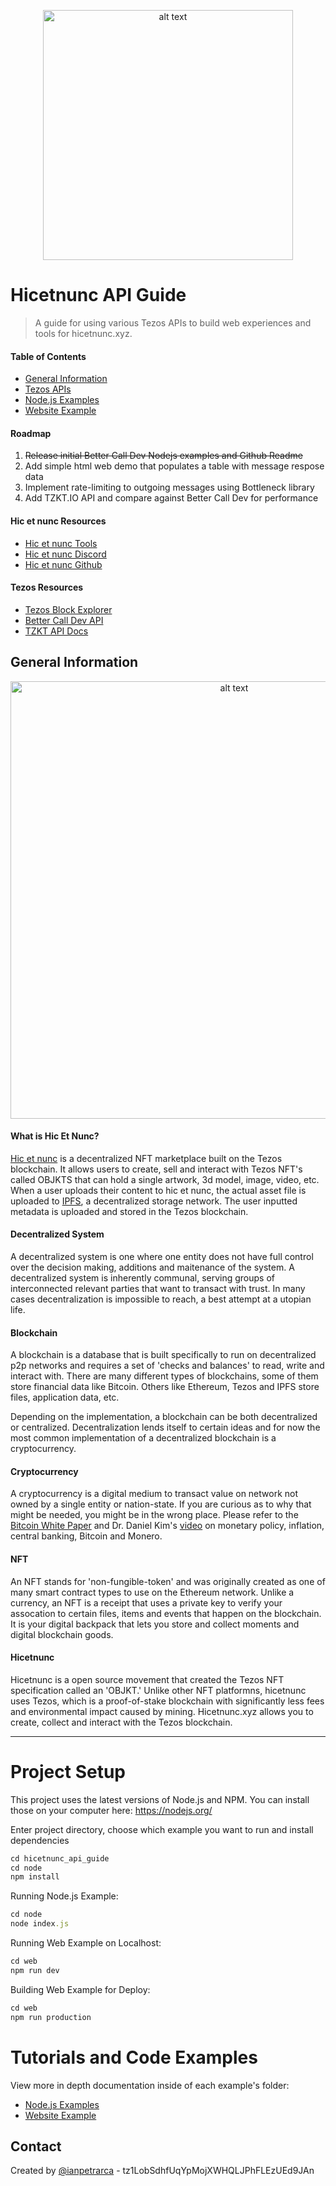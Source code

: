 <p align="center">
<img src="https://www.hicetnunc.xyz/og-image.jpg" alt="alt text" width="400">
</p>


# Hicetnunc API Guide
> A guide for using various Tezos APIs to build web experiences and tools for hicetnunc.xyz.

#### Table of Contents  
- [General Information](#what-is-hic-et-nunc)  
- [Tezos APIs](#what-is-hic-et-nunc)  
- [Node.js Examples](/node)  
- [Website Example](/web)  

#### Roadmap

1)  ~~Release initial Better Call Dev Nodejs examples and Github Readme~~
2)  Add simple html web demo that populates a table with message respose data
3)  Implement rate-limiting to outgoing messages using Bottleneck library
4)  Add TZKT.IO API and compare against Better Call Dev for performance

#### Hic et nunc Resources
- [Hic et nunc Tools](hicetnunc.tools/)
- [Hic et nunc Discord](https://discord.gg/g7VQt5pJ)
- [Hic et nunc Github](https://github.com/hicetnunc2000/)

#### Tezos Resources
- [Tezos Block Explorer](http://tzkt.io/)
- [Better Call Dev API](https://better-call.dev/)
- [TZKT API Docs](https://api.tzkt.io/)

## General Information

<p align="center">
<img src="https://user-images.githubusercontent.com/1003196/118697952-db4f6100-b7dd-11eb-8dd1-d8494295d749.png" alt="alt text" width="700">
</p>

#### What is Hic Et Nunc?

[Hic et nunc](hicetnunc.xyz/) is a decentralized NFT marketplace built on the Tezos blockchain. It allows users to create, sell and interact with Tezos NFT's called OBJKTS that can hold a single artwork, 3d model, image, video, etc. When a user uploads their content to hic et nunc, the actual asset file is uploaded to [IPFS](https://ipfs.io/), a decentralized storage network. The user inputted metadata is uploaded and stored in the Tezos blockchain. 

#### Decentralized System

A decentralized system is one where one entity does not have full control over the decision making, additions and maitenance of the system. A decentralized system is inherently communal, serving groups of interconnected relevant parties that want to transact with trust. In many cases decentralization is impossible to reach, a best attempt at a utopian life. 

#### Blockchain 

A blockchain is a database that is built specifically to run on decentralized p2p networks and requires a set of 'checks and balances' to read, write and interact with. There are many different types of blockchains, some of them store financial data like Bitcoin. Others like Ethereum, Tezos and IPFS store files, application data, etc. 

Depending on the implementation, a blockchain can be both decentralized or centralized. Decentralization lends itself to certain ideas and for now the most common implementation of a decentralized blockchain is a cryptocurrency.

#### Cryptocurrency 

A cryptocurrency is a digital medium to transact value on network not owned by a single entity or nation-state. If you are curious as to why that might be needed, you might be in the wrong place. Please refer to the [Bitcoin White Paper](https://bitcoin.org/bitcoin.pdf) and Dr. Daniel Kim's [video](https://www.youtube.com/watch?v=aC9Uu5BUxII) on monetary policy, inflation, central banking, Bitcoin and Monero.

#### NFT

An NFT stands for 'non-fungible-token' and was originally created as one of many smart contract types to use on the Ethereum network. Unlike a currency, an NFT is a receipt that uses a private key to verify your assocation to certain files, items and events that happen on the blockchain. It is your digital backpack that lets you store and collect moments and digital blockchain goods. 

#### Hicetnunc

Hicetnunc is a open source movement that created the Tezos NFT specification called an 'OBJKT.' Unlike other NFT platformns, hicetnunc uses Tezos, which is a proof-of-stake blockchain with significantly less fees and environmental impact caused by mining. Hicetnunc.xyz allows you to create, collect and interact with the Tezos blockchain.

___

# Project Setup
This project uses the latest versions of Node.js and NPM. You can install those on your computer here: https://nodejs.org/

Enter project directory, choose which example you want to run and install dependencies
```ruby
cd hicetnunc_api_guide
cd node
npm install
```

Running Node.js Example:

```ruby
cd node
node index.js
```

Running Web Example on Localhost:

```ruby
cd web
npm run dev
```

Building Web Example for Deploy:

```ruby
cd web
npm run production
```

# Tutorials and Code Examples
View more in depth documentation inside of each example's folder:
 
- [Node.js Examples](/node)  
- [Website Example](/web)  

## Contact
Created by [@ianpetrarca](https://www.twitter.com/ianpetrarca) - tz1LobSdhfUqYpMojXWHQLJPhFLEzUEd9JAn
